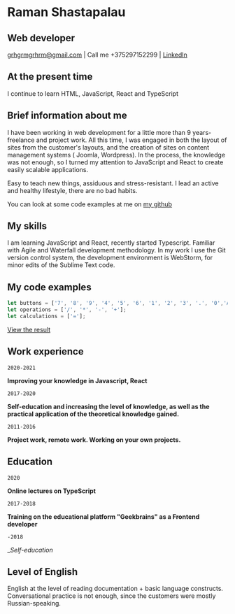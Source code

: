 # Raman Shastapalau
## Web developer

<a href="mailto:grhgrmgrhrm@gmail.com?subject=Invitation%20to%20interview&body=Hello!%0AWe%20are%20interested%20in%20your%20work%20experience,%20so%20we%20invite%20you%20to%20an%20interview.%0AWith%20respect,%0Aour%20Team">grhgrmgrhrm@gmail.com</a>
| Call me +375297152299 | <a href="https://www.linkedin.com/in/raman-shastapalau/">LinkedIn</a>


## At the present time

I continue to learn HTML, JavaScript, React and TypeScript

## Brief information about me

I have been working in web development for a little more than 9 years-freelance and project work. All this time, I was engaged in both the layout of sites from the customer's layouts, and the creation of sites on content management systems ( Joomla, Wordpress). In the process, the knowledge was not enough, so I turned my attention to JavaScript and React to create easily scalable applications.

Easy to teach new things, assiduous and stress-resistant. I lead an active and healthy lifestyle, there are no bad habits.

You can look at some code examples at me on [my github](https://github.com/grhgrmgrhrm)

## My skills

I am learning JavaScript and React, recently started Typescript. Familiar with Agile and Waterfall development methodology. In my work I use the Git version control system, the development environment is WebStorm, for minor edits of the Sublime Text code.

## My code examples

```javascript
let buttons = ['7', '8', '9', '4', '5', '6', '1', '2', '3', '.', '0','AC'];
let operations = ['/', '*', '-', '+'];
let calculations = ['='];
```

[View the result](https://jsfiddle.net/raman_shastapalau/hpvkos30/7/)

## Work experience

`2020-2021` 

__Improving your knowledge in Javascript, React__

`2017-2020`

__Self-education and increasing the level of knowledge, as well as the practical application of the theoretical knowledge gained.__

`2011-2016`

__Project work, remote work. Working on your own projects.__

## Education

`2020`

__Online lectures on TypeScript__

`2017-2018`

__Training on the educational platform "Geekbrains" as a Frontend developer__

`-2018`

__Self-education_


## Level of English

English at the level of reading documentation + basic language constructs. Conversational practice is not enough, since the customers were mostly Russian-speaking.
